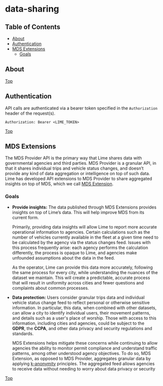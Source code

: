 # data-sharing

## Table of Contents

- [About](#about)
- [Authentication](#authentication)
- [MDS Extensions](#mds-extensions)
  - [Goals](#goals)
 
## About

[Top](#Table-of-Contents)

## Authentication

API calls are authenticated via a bearer token specified in the `Authorization` header of the request(s).

```
Authorization: Bearer <LIME_TOKEN>
```


[Top](#Table-of-Contents)

## MDS Extensions

The MDS Provider API is the primary way that Lime shares data with governmental agencies 
and third parties. MDS Provider is a granular API, in that it shares individual trips and vehicle status changes, 
and doesn’t provide any kind of data aggregation or intelligence on top of such data.
Lime has developed API extensions to MDS Provider to share aggregated insights on top of MDS, 
which we call [MDS Extension](mds_extensions/README.md).

### Goals

- **Provide insights:** The data published through MDS Extensions provides insights on top of Lime’s data. This will 
help improve MDS from its current form.

    Primarily, providing data insights will allow Lime to report more accurate operational information to agencies. 
    Certain calculations such as the number of vehicles currently available in the fleet at a given time need to be 
    calculated by the agency via the status changes feed. Issues with this process frequently arise: each agency 
    performs the calculation differently, the process is opaque to Lime, and agencies make unfounded assumptions 
    about the data in the feed.

    As the operator, Lime can provide this data more accurately, following the same process for every city, while 
    understanding the nuances of the dataset we maintain. This will create a predictable, accurate process 
    that will result in uniformity across cities and fewer questions and complaints about common processes.

- **Data protection:** Users consider granular trips data and individual vehicle status change feed to reflect personal
or otherwise sensitive information.  In particular, this data, when combined with other datasets, can allow a city to
identify individual users, their movement patterns, and details such as a user's place of worship.  Those with access
to this information, including cities and agencies, could be subject to the **GDPR**, the **CCPA**, and 
other data privacy and security regulations and standards.
    
    MDS Extensions helps mitigate these concerns while continuing to allow agencies the ability to monitor permit
    compliance and understand traffic patterns, among other understood agency objectives.  To do so, MDS Extension, as
    opposed to MDS Provider, aggregates granular data by applying [k-anonymity](https://en.wikipedia.org/wiki/K-anonymity)
    principles.  The aggregated feed allows agencies to receive data without needing to worry about data privacy or
    security

[Top](#Table-of-Contents)
